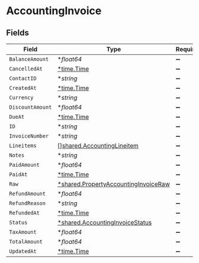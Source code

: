 # AccountingInvoice


## Fields

| Field                                                                                              | Type                                                                                               | Required                                                                                           | Description                                                                                        |
| -------------------------------------------------------------------------------------------------- | -------------------------------------------------------------------------------------------------- | -------------------------------------------------------------------------------------------------- | -------------------------------------------------------------------------------------------------- |
| `BalanceAmount`                                                                                    | **float64*                                                                                         | :heavy_minus_sign:                                                                                 | N/A                                                                                                |
| `CancelledAt`                                                                                      | [*time.Time](https://pkg.go.dev/time#Time)                                                         | :heavy_minus_sign:                                                                                 | N/A                                                                                                |
| `ContactID`                                                                                        | **string*                                                                                          | :heavy_minus_sign:                                                                                 | N/A                                                                                                |
| `CreatedAt`                                                                                        | [*time.Time](https://pkg.go.dev/time#Time)                                                         | :heavy_minus_sign:                                                                                 | N/A                                                                                                |
| `Currency`                                                                                         | **string*                                                                                          | :heavy_minus_sign:                                                                                 | N/A                                                                                                |
| `DiscountAmount`                                                                                   | **float64*                                                                                         | :heavy_minus_sign:                                                                                 | N/A                                                                                                |
| `DueAt`                                                                                            | [*time.Time](https://pkg.go.dev/time#Time)                                                         | :heavy_minus_sign:                                                                                 | N/A                                                                                                |
| `ID`                                                                                               | **string*                                                                                          | :heavy_minus_sign:                                                                                 | N/A                                                                                                |
| `InvoiceNumber`                                                                                    | **string*                                                                                          | :heavy_minus_sign:                                                                                 | N/A                                                                                                |
| `Lineitems`                                                                                        | [][shared.AccountingLineitem](../../../pkg/models/shared/accountinglineitem.md)                    | :heavy_minus_sign:                                                                                 | N/A                                                                                                |
| `Notes`                                                                                            | **string*                                                                                          | :heavy_minus_sign:                                                                                 | N/A                                                                                                |
| `PaidAmount`                                                                                       | **float64*                                                                                         | :heavy_minus_sign:                                                                                 | N/A                                                                                                |
| `PaidAt`                                                                                           | [*time.Time](https://pkg.go.dev/time#Time)                                                         | :heavy_minus_sign:                                                                                 | N/A                                                                                                |
| `Raw`                                                                                              | [*shared.PropertyAccountingInvoiceRaw](../../../pkg/models/shared/propertyaccountinginvoiceraw.md) | :heavy_minus_sign:                                                                                 | N/A                                                                                                |
| `RefundAmount`                                                                                     | **float64*                                                                                         | :heavy_minus_sign:                                                                                 | N/A                                                                                                |
| `RefundReason`                                                                                     | **string*                                                                                          | :heavy_minus_sign:                                                                                 | N/A                                                                                                |
| `RefundedAt`                                                                                       | [*time.Time](https://pkg.go.dev/time#Time)                                                         | :heavy_minus_sign:                                                                                 | N/A                                                                                                |
| `Status`                                                                                           | [*shared.AccountingInvoiceStatus](../../../pkg/models/shared/accountinginvoicestatus.md)           | :heavy_minus_sign:                                                                                 | N/A                                                                                                |
| `TaxAmount`                                                                                        | **float64*                                                                                         | :heavy_minus_sign:                                                                                 | N/A                                                                                                |
| `TotalAmount`                                                                                      | **float64*                                                                                         | :heavy_minus_sign:                                                                                 | N/A                                                                                                |
| `UpdatedAt`                                                                                        | [*time.Time](https://pkg.go.dev/time#Time)                                                         | :heavy_minus_sign:                                                                                 | N/A                                                                                                |